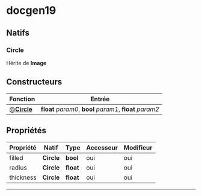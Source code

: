 # docgen19

## Natifs
### Circle
Hérite de **Image**
## Constructeurs
|Fonction|Entrée|
|-|-|
|[@**Circle**](#ctor_0)|**float** *param0*, **bool** *param1*, **float** *param2*|
## Propriétés
|Propriété|Natif|Type|Accesseur|Modifieur|
|-|-|-|-|-|
|filled|**Circle**|**bool**|oui|oui|
|radius|**Circle**|**float**|oui|oui|
|thickness|**Circle**|**float**|oui|oui|


***
